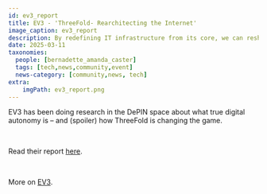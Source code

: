 ```yaml
---
id: ev3_report
title: EV3 - 'ThreeFold- Rearchitecting the Internet'
image_caption: ev3_report
description: By redefining IT infrastructure from its core, we can reshape the internet into what it was meant to be. It’s time to build for the next century—and ThreeFold offers a promising solution.
date: 2025-03-11
taxonomies:
  people: [bernadette_amanda_caster]
  tags: [tech,news,community,event]
  news-category: [community,news, tech]
extra:
    imgPath: ev3_report.png
---
```


EV3 has been doing research in the DePIN space about what true digital autonomy is – and (spoiler) how ThreeFold is changing the game.

<br/>

Read their report [here](http://bit.ly/4ixMoI0).

<br/>

More on [EV3](https://ev3.xyz/).




